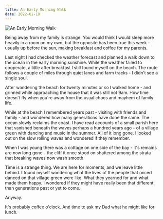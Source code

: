 ```yaml
---
title: An Early Morning Walk
date: 2022-02-10
---
```


![An Early Morning Walk](https://source.unsplash.com/di8ognBauG0/1600x900)

Being away from my family is strange. You would think I would sleep more heavily in a room on my own, but the opposite has been true this week - usually up before the sun, making breakfast and coffee for my parents.

Last night I had checked the weather forecast and planned a walk down to the ocean in the early morning sunshine. While the weather failed to cooperate, a little after breakfast I still found myself on the beach. The route follows a couple of miles through quiet lanes and farm tracks - I didn't see a single soul.

After wandering the beach for twenty minutes or so I walked home - and grinned while approaching the house that it was still not 9am. How time doesn't fly when you're away from the usual chaos and mayhem of family life.

While at the beach I remembered years past - visiting with friends and family - and wondered how many generations have done the same. The ocean slowly reclaims the coast. I have read accounts of a small parish here that vanished beneath the waves perhaps a hundred years ago - of a village green with dancing and music in the summer. All of it long gone. I looked out on the slow rolling waves and wondered if they remember.

When I was young there was a cottage on one side of the bay - it's remains are now long gone - the cliff it once stood on shattered among the strata that breaking waves now wash smooth.

Time is a strange thing. We are here for moments, and we leave little behind. I found myself wondering what the lives of the people that onced danced on that village green were like. What they yearned for and what made them happy. I wondered if they might have really been that different than generations past or yet to come.

Anyway.

It's probably coffee o'clock. And time to ask my Dad what he might like for lunch.